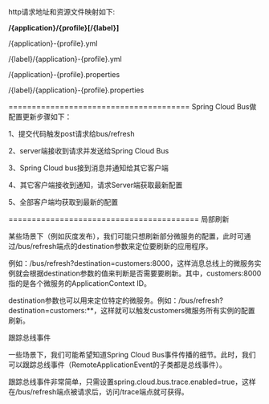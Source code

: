 http请求地址和资源文件映射如下: 

**/{application}/{profile}[/{label}]**

/{application}-{profile}.yml

/{label}/{application}-{profile}.yml

/{application}-{profile}.properties

/{label}/{application}-{profile}.properties

=======================================
Spring Cloud Bus做配置更新步骤如下：


1、提交代码触发post请求给bus/refresh

2、server端接收到请求并发送给Spring Cloud Bus

3、Spring Cloud bus接到消息并通知给其它客户端

4、其它客户端接收到通知，请求Server端获取最新配置

5、全部客户端均获取到最新的配置

=========================================
局部刷新

某些场景下（例如灰度发布），我们可能只想刷新部分微服务的配置，此时可通过/bus/refresh端点的destination参数来定位要刷新的应用程序。

例如：/bus/refresh?destination=customers:8000，这样消息总线上的微服务实例就会根据destination参数的值来判断是否需要要刷新。其中，customers:8000指的是各个微服务的ApplicationContext ID。

destination参数也可以用来定位特定的微服务。例如：/bus/refresh?destination=customers:**，这样就可以触发customers微服务所有实例的配置刷新。

跟踪总线事件

一些场景下，我们可能希望知道Spring Cloud Bus事件传播的细节。此时，我们可以跟踪总线事件（RemoteApplicationEvent的子类都是总线事件）。

跟踪总线事件非常简单，只需设置spring.cloud.bus.trace.enabled=true，这样在/bus/refresh端点被请求后，访问/trace端点就可获得。











